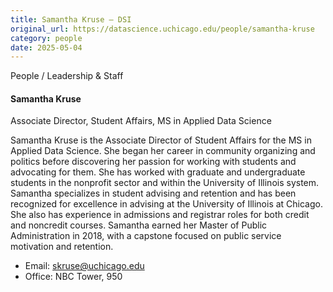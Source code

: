 ```yaml
---
title: Samantha Kruse – DSI
original_url: https://datascience.uchicago.edu/people/samantha-kruse
category: people
date: 2025-05-04
---
```


People / Leadership & Staff

#### Samantha Kruse
Associate Director, Student Affairs, MS in Applied Data Science

Samantha Kruse is the Associate Director of Student Affairs for the MS in Applied Data Science. She began her career in community organizing and politics before discovering her passion for working with students and advocating for them. She has worked with graduate and undergraduate students in the nonprofit sector and within the University of Illinois system. Samantha specializes in student advising and retention and has been recognized for excellence in advising at the University of Illinois at Chicago. She also has experience in admissions and registrar roles for both credit and noncredit courses. Samantha earned her Master of Public Administration in 2018, with a capstone focused on public service motivation and retention.

* Email: skruse@uchicago.edu
* Office: NBC Tower, 950